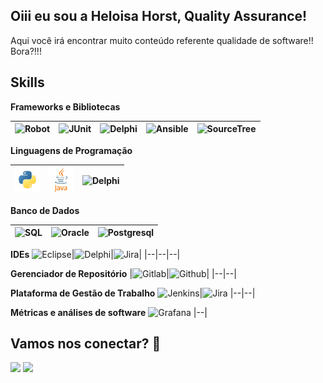 ## Oiii eu sou a Heloisa Horst, Quality Assurance! 

Aqui você irá encontrar muito conteúdo referente qualidade de software!! Bora?!!!
  
## Skills
  
**Frameworks e Bibliotecas**

<img title="Robot" alt="Robot" width="40px" src="https://img.shields.io/badge/Robot%20Framework-000000?style=for-the-badge&logo=robot-framework&logoColor=white" />|<img title="JUnit" alt="JUnit" width="40px" src="https://img.shields.io/badge/Junit5-25A162?style=for-the-badge&logo=junit5&logoColor=white" />|<img title="Delphi" alt="Delphi" width="40px" src="https://img.shields.io/badge/Delphi_RAD_Studio-B22222?style=for-the-badge&logo=delphi&logoColor=white">|<img title="Ansible" alt="Ansible" width="40px" src="https://cdn.jsdelivr.net/gh/devicons/devicon/icons/ansible/ansible-original-wordmark.svg" />|<img title="SourceTree" alt="SourceTree" width="40px" src="https://cdn.jsdelivr.net/gh/devicons/devicon/icons/sourcetree/sourcetree-original-wordmark.svg" />|
|--|--|--|--|--|

**Linguagens de Programação**

<img title="Python" alt="Python" width="40px" src="https://raw.githubusercontent.com/github/explore/master/topics/python/python.png" />|<img alt="Java" title="Java" width="40px" src="https://raw.githubusercontent.com/github/explore/master/topics/java/java.png">|<img title="Delphi" alt="Delphi" width="40px" src="https://img.shields.io/badge/Delphi_RAD_Studio-B22222?style=for-the-badge&logo=delphi&logoColor=white">
|--|--|--|

**Banco de Dados**

<img title="SQL" alt="SQL" width="40px" src="https://cdn.jsdelivr.net/gh/devicons/devicon/icons/microsoftsqlserver/microsoftsqlserver-plain-wordmark.svg" />|<img title="Oracle" alt="Oracle" width="40px" src="https://cdn.jsdelivr.net/gh/devicons/devicon/icons/oracle/oracle-original.svg"/>|<img title="Postgresql" alt="Postgresql" width="40px" src="https://cdn.jsdelivr.net/gh/devicons/devicon/icons/postgresql/postgresql-plain-wordmark.svg"/>|
|--|--|--|

**IDEs**
<img title="Eclipse" alt="Eclipse" width="40px" src="https://img.shields.io/badge/Eclipse-2C2255?style=for-the-badge&logo=eclipse&logoColor=white" />|<img title="Delphi" alt="Delphi" width="40px" src="https://img.shields.io/badge/Delphi-B22222?style=for-the-badge&logo=delphi&logoColor=white" />|<img title="Jira" alt="Jira" width="40px" src="https://cdn.jsdelivr.net/gh/devicons/devicon/icons/visualstudio/visualstudio-plain-wordmark.svg" />|
|--|--|--|

**Gerenciador de Repositório** 
|<img title="Gitlab" alt="Gitlab" width="40px" src="https://cdn.jsdelivr.net/gh/devicons/devicon/icons/gitlab/gitlab-plain-wordmark.svg" />|<img title="Github" alt="Github" width="40px" src="https://cdn.jsdelivr.net/gh/devicons/devicon/icons/github/github-original.svg" />|
|--|--|

**Plataforma de Gestão de Trabalho**
<img title="Jenkins" alt="Jenkins" width="40px" src="https://cdn.jsdelivr.net/gh/devicons/devicon/icons/jenkins/jenkins-original.svg" />|<img title="Jira" alt="Jira" width="40px" src="https://cdn.jsdelivr.net/gh/devicons/devicon/icons/jira/jira-original-wordmark.svg" />
|--|--|

**Métricas e análises de software**
<img title="Grafana" alt="Grafana" width="40px" src="https://cdn.jsdelivr.net/gh/devicons/devicon/icons/grafana/grafana-original-wordmark.svg" />
|--|

## Vamos nos conectar? :handshake:  
  <a href = "mailto:horstheloisa@gmail.com"><img src="https://img.shields.io/badge/-Gmail-%23333?style=for-the-badge&logo=gmail&logoColor=white" target="_blank"></a>
  <a href="https://www.linkedin.com/in/heloisa-horst-222715b1" target="_blank"><img src="https://img.shields.io/badge/-LinkedIn-%230077B5?style=for-the-badge&logo=linkedin&logoColor=white" target="_blank"></a> 
